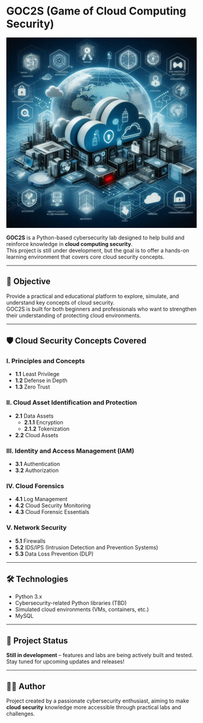 # GOC2S (Game of Cloud Computing Security)

![Logo](GOC2S.jpeg)

**GOC2S** is a Python-based cybersecurity lab designed to help build and reinforce knowledge in **cloud computing security**.  
This project is still under development, but the goal is to offer a hands-on learning environment that covers core cloud security concepts.

---

## 🎯 Objective

Provide a practical and educational platform to explore, simulate, and understand key concepts of cloud security.  
GOC2S is built for both beginners and professionals who want to strengthen their understanding of protecting cloud environments.

---

## 🛡️ Cloud Security Concepts Covered

### I. Principles and Concepts
- **1.1** Least Privilege
- **1.2** Defense in Depth
- **1.3** Zero Trust

### II. Cloud Asset Identification and Protection
- **2.1** Data Assets
  - **2.1.1** Encryption
  - **2.1.2** Tokenization
- **2.2** Cloud Assets

### III. Identity and Access Management (IAM)
- **3.1** Authentication
- **3.2** Authorization

### IV. Cloud Forensics
- **4.1** Log Management
- **4.2** Cloud Security Monitoring
- **4.3** Cloud Forensic Essentials

### V. Network Security
- **5.1** Firewalls
- **5.2** IDS/IPS (Intrusion Detection and Prevention Systems)
- **5.3** Data Loss Prevention (DLP)

---

## 🛠️ Technologies

- Python 3.x
- Cybersecurity-related Python libraries (TBD)
- Simulated cloud environments (VMs, containers, etc.)
- MySQL

---

## 🚧 Project Status

**Still in development** – features and labs are being actively built and tested.  
Stay tuned for upcoming updates and releases!

---

## 👨‍💻 Author

Project created by a passionate cybersecurity enthusiast, aiming to make **cloud security** knowledge more accessible through practical labs and challenges.
